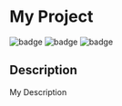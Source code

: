 
  # My Project

  ![badge](https://img.shields.io/badge/license-mit-blueviolet)
  ![badge](https://img.shields.io/badge/license-gnu-blueviolet)
  ![badge](https://img.shields.io/badge/license-apache-blueviolet)
  
  
  ## Description
  My Description
  